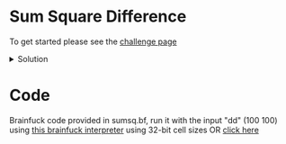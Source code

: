 # Sum Square Difference

To get started please see the [challenge page](https://projecteuler.net/problem=6)

<details>
<summary>Solution</summary>
Pretty simple, iterate over the first 100 natural numbers twice, once to sum them and once to square and sum them, then subtract. 

There is also an interesting fact that the sums of the products of n and the odd inverse of n in the sequence equals the sum of the squares (e.g. 100 * 1 + 99 * 3 + 98 * 5 ... 2 * 197 + 1 * 199 = 339350).
</details>

# Code
Brainfuck code provided in sumsq.bf, run it with the input "dd" (100 100) using [this brainfuck interpreter](https://copy.sh/brainfuck/) using 32-bit cell sizes OR [click here](https://copy.sh/brainfuck/?c=LApbCiAgICA-Pis-Kzw8PC1dPj4-WzxbPCs8Kz4-LV08LVs-KzwtXT4-LV0KICAgIDw8PFs-Pis-Kzw8PC1dPj4-WzxbPCs8Kz4-LV08Wz4rPC1dPgogICAgPi0KXSAoU3F1YXJlIG9mIHN1bXMpCjxbLV08LFs-Pj4-Pis8KzwrPDw8LV0-Pj4-PgpbCiAgICA8WzxbPCs8Kz4-LV08Wz4rPC1dPj4tXSAoQ2FsY3VsYXRlIHNxIG9mIG4pIDw8PFs8Kz4tXQogICAgPj4tWzwrPi1dPFs-Kz4rPDwtXT4-CiAgICA-LQpdIChTdW0gb2Ygc3F1YXJlcykKPDw8PDxbPC0-LV0$)
